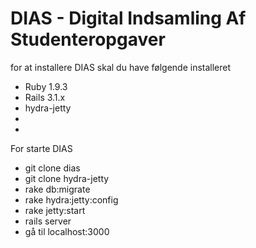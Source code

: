 # DIAS - Digital Indsamling Af Studenteropgaver

for at installere DIAS skal du have følgende installeret

* Ruby 1.9.3
* Rails 3.1.x
* hydra-jetty
* 
* 


For starte DIAS
* git clone dias
* git clone hydra-jetty
* rake db:migrate
* rake hydra:jetty:config 
* rake jetty:start
* rails server
* gå til localhost:3000
